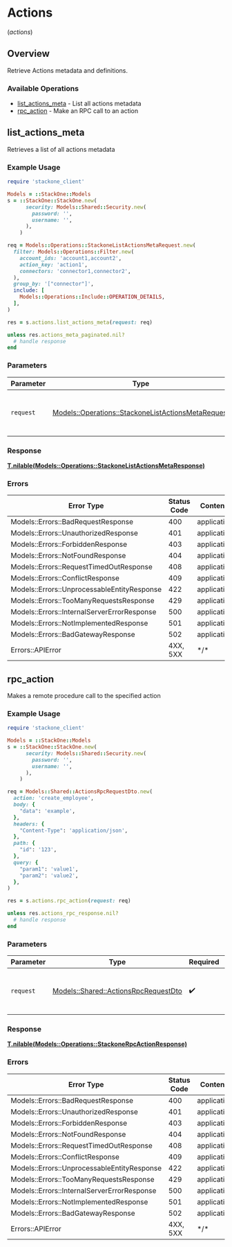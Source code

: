 # Actions
(*actions*)

## Overview

Retrieve Actions metadata and definitions.

### Available Operations

* [list_actions_meta](#list_actions_meta) - List all actions metadata
* [rpc_action](#rpc_action) - Make an RPC call to an action

## list_actions_meta

Retrieves a list of all actions metadata

### Example Usage

<!-- UsageSnippet language="ruby" operationID="stackone_list_actions_meta" method="get" path="/actions" -->
```ruby
require 'stackone_client'

Models = ::StackOne::Models
s = ::StackOne::StackOne.new(
      security: Models::Shared::Security.new(
        password: '',
        username: '',
      ),
    )

req = Models::Operations::StackoneListActionsMetaRequest.new(
  filter: Models::Operations::Filter.new(
    account_ids: 'account1,account2',
    action_key: 'action1',
    connectors: 'connector1,connector2',
  ),
  group_by: '["connector"]',
  include: [
    Models::Operations::Include::OPERATION_DETAILS,
  ],
)

res = s.actions.list_actions_meta(request: req)

unless res.actions_meta_paginated.nil?
  # handle response
end

```

### Parameters

| Parameter                                                                                                       | Type                                                                                                            | Required                                                                                                        | Description                                                                                                     |
| --------------------------------------------------------------------------------------------------------------- | --------------------------------------------------------------------------------------------------------------- | --------------------------------------------------------------------------------------------------------------- | --------------------------------------------------------------------------------------------------------------- |
| `request`                                                                                                       | [Models::Operations::StackoneListActionsMetaRequest](../../models/operations/stackonelistactionsmetarequest.md) | :heavy_check_mark:                                                                                              | The request object to use for the request.                                                                      |

### Response

**[T.nilable(Models::Operations::StackoneListActionsMetaResponse)](../../models/operations/stackonelistactionsmetaresponse.md)**

### Errors

| Error Type                                  | Status Code                                 | Content Type                                |
| ------------------------------------------- | ------------------------------------------- | ------------------------------------------- |
| Models::Errors::BadRequestResponse          | 400                                         | application/json                            |
| Models::Errors::UnauthorizedResponse        | 401                                         | application/json                            |
| Models::Errors::ForbiddenResponse           | 403                                         | application/json                            |
| Models::Errors::NotFoundResponse            | 404                                         | application/json                            |
| Models::Errors::RequestTimedOutResponse     | 408                                         | application/json                            |
| Models::Errors::ConflictResponse            | 409                                         | application/json                            |
| Models::Errors::UnprocessableEntityResponse | 422                                         | application/json                            |
| Models::Errors::TooManyRequestsResponse     | 429                                         | application/json                            |
| Models::Errors::InternalServerErrorResponse | 500                                         | application/json                            |
| Models::Errors::NotImplementedResponse      | 501                                         | application/json                            |
| Models::Errors::BadGatewayResponse          | 502                                         | application/json                            |
| Errors::APIError                            | 4XX, 5XX                                    | \*/\*                                       |

## rpc_action

Makes a remote procedure call to the specified action

### Example Usage

<!-- UsageSnippet language="ruby" operationID="stackone_rpc_action" method="post" path="/actions/rpc" -->
```ruby
require 'stackone_client'

Models = ::StackOne::Models
s = ::StackOne::StackOne.new(
      security: Models::Shared::Security.new(
        password: '',
        username: '',
      ),
    )

req = Models::Shared::ActionsRpcRequestDto.new(
  action: 'create_employee',
  body: {
    "data": 'example',
  },
  headers: {
    "Content-Type": 'application/json',
  },
  path: {
    "id": '123',
  },
  query: {
    "param1": 'value1',
    "param2": 'value2',
  },
)

res = s.actions.rpc_action(request: req)

unless res.actions_rpc_response.nil?
  # handle response
end

```

### Parameters

| Parameter                                                                           | Type                                                                                | Required                                                                            | Description                                                                         |
| ----------------------------------------------------------------------------------- | ----------------------------------------------------------------------------------- | ----------------------------------------------------------------------------------- | ----------------------------------------------------------------------------------- |
| `request`                                                                           | [Models::Shared::ActionsRpcRequestDto](../../models/shared/actionsrpcrequestdto.md) | :heavy_check_mark:                                                                  | The request object to use for the request.                                          |

### Response

**[T.nilable(Models::Operations::StackoneRpcActionResponse)](../../models/operations/stackonerpcactionresponse.md)**

### Errors

| Error Type                                  | Status Code                                 | Content Type                                |
| ------------------------------------------- | ------------------------------------------- | ------------------------------------------- |
| Models::Errors::BadRequestResponse          | 400                                         | application/json                            |
| Models::Errors::UnauthorizedResponse        | 401                                         | application/json                            |
| Models::Errors::ForbiddenResponse           | 403                                         | application/json                            |
| Models::Errors::NotFoundResponse            | 404                                         | application/json                            |
| Models::Errors::RequestTimedOutResponse     | 408                                         | application/json                            |
| Models::Errors::ConflictResponse            | 409                                         | application/json                            |
| Models::Errors::UnprocessableEntityResponse | 422                                         | application/json                            |
| Models::Errors::TooManyRequestsResponse     | 429                                         | application/json                            |
| Models::Errors::InternalServerErrorResponse | 500                                         | application/json                            |
| Models::Errors::NotImplementedResponse      | 501                                         | application/json                            |
| Models::Errors::BadGatewayResponse          | 502                                         | application/json                            |
| Errors::APIError                            | 4XX, 5XX                                    | \*/\*                                       |